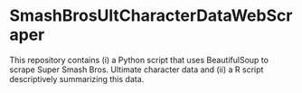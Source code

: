 # SmashBrosUltCharacterDataWebScraper
This repository contains (i) a Python script that uses BeautifulSoup to scrape Super Smash Bros. Ultimate character data and (ii) a R script descriptively summarizing this data.
